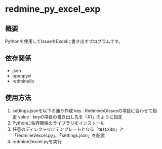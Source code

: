 # redmine_py_excel_exp
## 概要
Pythonを使用してIssueをExcelに書き出すプログラムです。
## 依存関係
* json
* openpyxl
* redminelib
## 使用方法
1. settings.jsonを以下の通り作成
  key   : RedmineのIssueの項目に合わせて指定
  value : keyの項目の書き出し先を「A1」のように指定
2. Pythonに依存関係のライブラリをインストール
3. 任意のディレクトリにテンプレートとなる「test.xlsx」と「redmine2excel.py」、「settings.json」を配置
4. redmine2excel.pyを実行
